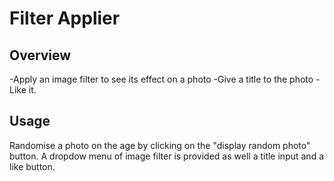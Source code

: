 # Filter Applier

## Overview
-Apply an image filter to see its effect on a photo
-Give a title to the photo
-Like it.

## Usage
Randomise a photo on the age by clicking on the "display random photo" button.
A dropdow menu of image filter is provided as well a title input and a like button.












